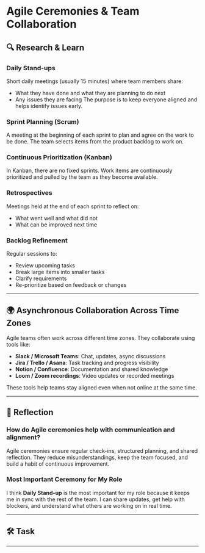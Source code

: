 # Agile Ceremonies & Team Collaboration

## 🔍 Research & Learn

### Daily Stand-ups
Short daily meetings (usually 15 minutes) where team members share:
- What they have done and what they are planning to do next
- Any issues they are facing
The purpose is to keep everyone aligned and helps identify issues early.

### Sprint Planning (Scrum)
A meeting at the beginning of each sprint to plan and agree on the work to be done. The team selects items from the product backlog to work on.

### Continuous Prioritization (Kanban)
In Kanban, there are no fixed sprints. Work items are continuously prioritized and pulled by the team as they become available.

### Retrospectives
Meetings held at the end of each sprint to reflect on:
- What went well and what did not
- What can be improved next time

### Backlog Refinement
Regular sessions to:
- Review upcoming tasks
- Break large items into smaller tasks
- Clarify requirements
- Re-prioritize based on feedback or changes

---

## 🌍 Asynchronous Collaboration Across Time Zones

Agile teams often work across different time zones. They collaborate using tools like:
- **Slack / Microsoft Teams**: Chat, updates, async discussions
- **Jira / Trello / Asana**: Task tracking and progress visibility
- **Notion / Confluence**: Documentation and shared knowledge
- **Loom / Zoom recordings**: Video updates or recorded meetings

These tools help teams stay aligned even when not online at the same time.

---

## 📝 Reflection

### How do Agile ceremonies help with communication and alignment?
Agile ceremonies ensure regular check-ins, structured planning, and shared reflection. They reduce misunderstandings, keep the team focused, and build a habit of continuous improvement.

### Most Important Ceremony for My Role
I think **Daily Stand-up** is the most important for my role because it keeps me in sync with the rest of the team. I can share updates, get help with blockers, and understand what others are working on in real time.

---

## 🛠️ Task
---
